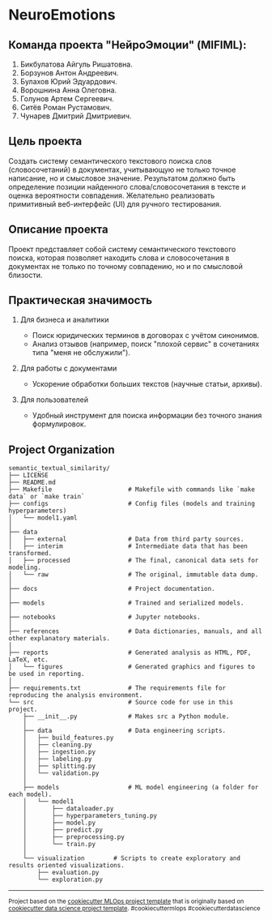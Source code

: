 NeuroEmotions
==============================
Команда проекта "НейроЭмоции" (MIFIML):
------------
1. Бикбулатова Айгуль Ришатовна.
2. Борзунов Антон Андреевич.
3. Булахов Юрий Эдуардович.
4. Ворошнина Анна Олеговна.
5. Голунов Артем Сергеевич.
6. Ситёв Роман Рустамович.
7. Чунарев Дмитрий Дмитриевич.

Цель проекта
------------
Создать систему семантического текстового поиска слов (словосочетаний) в документах, учитывающую не только точное написание, но и смысловое значение. Результатом должно быть определение позиции найденного слова/словосочетания в тексте и оценка вероятности совпадения. Желательно реализовать примитивный веб-интерфейс (UI) для ручного тестирования.

Описание проекта
------------
Проект представляет собой систему семантического текстового поиска, которая позволяет находить слова и словосочетания в документах не только по точному совпадению, но и по смысловой близости.

Практическая значимость
------------
1. Для бизнеса и аналитики
    - Поиск юридических терминов в договорах с учётом синонимов.
    - Анализ отзывов (например, поиск "плохой сервис" в сочетаниях типа "меня не обслужили").

2. Для работы с документами
    - Ускорение обработки больших текстов (научные статьи, архивы).

3. Для пользователей
    - Удобный инструмент для поиска информации без точного знания формулировок.

Project Organization
------------
```
semantic_textual_similarity/
├── LICENSE     
├── README.md                  
├── Makefile                     # Makefile with commands like `make data` or `make train`                   
├── configs                      # Config files (models and training hyperparameters)
│   └── model1.yaml              
│
├── data                         
│   ├── external                 # Data from third party sources.
│   ├── interim                  # Intermediate data that has been transformed.
│   ├── processed                # The final, canonical data sets for modeling.
│   └── raw                      # The original, immutable data dump.
│
├── docs                         # Project documentation.
│
├── models                       # Trained and serialized models.
│
├── notebooks                    # Jupyter notebooks.
│
├── references                   # Data dictionaries, manuals, and all other explanatory materials.
│
├── reports                      # Generated analysis as HTML, PDF, LaTeX, etc.
│   └── figures                  # Generated graphics and figures to be used in reporting.
│
├── requirements.txt             # The requirements file for reproducing the analysis environment.
└── src                          # Source code for use in this project.
    ├── __init__.py              # Makes src a Python module.
    │
    ├── data                     # Data engineering scripts.
    │   ├── build_features.py    
    │   ├── cleaning.py          
    │   ├── ingestion.py         
    │   ├── labeling.py          
    │   ├── splitting.py         
    │   └── validation.py        
    │
    ├── models                   # ML model engineering (a folder for each model).
    │   └── model1      
    │       ├── dataloader.py    
    │       ├── hyperparameters_tuning.py 
    │       ├── model.py         
    │       ├── predict.py       
    │       ├── preprocessing.py 
    │       └── train.py         
    │
    └── visualization        # Scripts to create exploratory and results oriented visualizations.
        ├── evaluation.py        
        └── exploration.py       
```


--------
<p><small>Project based on the <a target="_blank" href="https://github.com/Chim-SO/cookiecutter-mlops/">cookiecutter MLOps project template</a>
that is originally based on <a target="_blank" href="https://drivendata.github.io/cookiecutter-data-science/">cookiecutter data science project template</a>. 
#cookiecuttermlops #cookiecutterdatascience</small></p>
